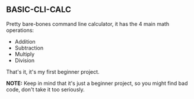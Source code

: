 ## BASIC-CLI-CALC
Pretty bare-bones command line calculator, it has the 4 main math operations:
- Addition
- Subtraction
- Multiply
- Division 

That's it, it's my first beginner project.

**NOTE:** Keep in mind that it's just a beginner project, so you might find bad code, don't take it too seriously.
